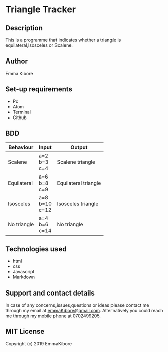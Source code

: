 # Triangle Tracker
## Description
 This is a programme that indicates whether a triangle is equilateral,Isosceles or Scalene.
## Author
Emma Kibore
## Set-up requirements
* Pc
* Atom
* Terminal
* Github
## BDD
| Behaviour | Input | Output |
| --- | --- | --- |
| Scalene | a=2<br>b=3<br>c=4 | Scalene triangle
| Equilateral | a=6<br>b=8<br>c=9 | Equilateral triangle
| Isosceles | a=8<br>b=10<br>c=12 | Isosceles triangle
| No triangle | a=4<br>b=6<br>c=14 | No triangle

## Technologies used
* html
* css               
* Javascript
* Markdown
## Support and contact details
 In case of any concerns,issues,questions or ideas please contact me through my email at emmaKibore@gmail.com. Alternatively you could reach me through my mobile phone at 0702499205.

## MIT License

Copyright (c) 2019 EmmaKibore
